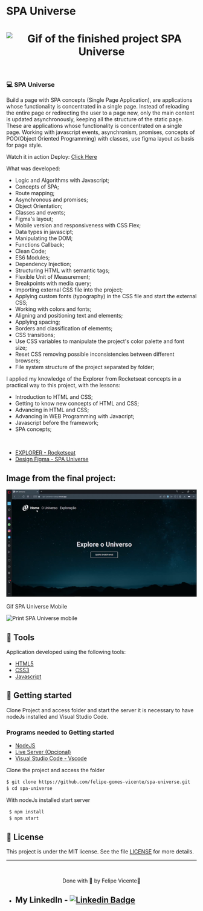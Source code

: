 # SPA Universe

<h1 align="center">
    <img alt="Gif of the finished project SPA Universe" title="gif" src="./images/spa-universe.gif" />
</h1>

<br>

### 💻 SPA Universe

Build a page with SPA concepts (Single Page Application), are applications whose 
functionality is concentrated in a single page. 
Instead of reloading the entire page or redirecting the user to a page new, only 
the main content is updated asynchronously, keeping all the structure of the static page. 
These are applications whose functionality is concentrated on a single page.
Working with javascript events, asynchronism, promises, concepts of
POO(Object Oriented Programming) with classes, use figma layout as
basis for page style.

Watch it in action Deploy: [Click Here](https://spa-universe-ruddy.vercel.app/)

What was developed:

- Logic and Algorithms with Javascript;
- Concepts of SPA;
- Route mapping;
- Asynchronous and promises;
- Object Orientation;
- Classes and events;
- Figma's layout;
- Mobile version and responsiveness with CSS Flex;
- Data types in javascipt;
- Manipulating the DOM;
- Functions Callback;
- Clean Code;
- ES6 Modules;
- Dependency Injection;
- Structuring HTML with semantic tags;
- Flexible Unit of Measurement;
- Breakpoints with media query;
- Importing external CSS file into the project;
- Applying custom fonts (typography) in the CSS file and start the external CSS;
- Working with colors and fonts;
- Aligning and positioning text and elements;
- Applying spacing;
- Borders and classification of elements;
- CSS transitions;
- Use CSS variables to manipulate the project's color palette and font size;
- Reset CSS removing possible inconsistencies between different browsers;
- File system structure of the project separated by folder;


I applied my knowledge of the Explorer from Rocketseat concepts in a practical way 
to this project, with the lessons:

- Introduction to HTML and CSS;
- Getting to know new concepts of HTML and CSS;
- Advancing in HTML and CSS;
- Advancing in WEB Programming with Javacript;
- Javascript before the framework;
- SPA concepts;
  
<br />

- [EXPLORER - Rocketseat](https://www.rocketseat.com.br/explorer)
- [Design Figma - SPA Universe](https://www.figma.com/file/YyhN52gLNXlFCslwDNO1BL/%5BDesafios-Explorer%5D-SPA-Universe-(Copy))

## Image from the final project:
 <img alt="Print SPA Universe" title=" Landing page" src="./images/spa-universe.png" />

 <br />

 <p>Gif SPA Universe Mobile</p>
<img alt="Print SPA Universe mobile" title=" Landing page" src="./images/spa-universe-mobile.gif" />

## 🧪 Tools

Application developed using the following tools:

- [HTML5](https://www.w3schools.com/html/default.asp)
- [CSS3](https://www.w3schools.com/css/default.asp)
- [Javascript](https://developer.mozilla.org/pt-BR/docs/Web/JavaScript)

## 🚀 Getting started

Clone Project and access folder and start the server it is necessary to have nodeJs
installed and Visual Studio Code.

### Programs needed to Getting started

- [NodeJS](https://nodejs.org/en/)
- [Live Server (Opcional)](https://marketplace.visualstudio.com/items?itemName=ritwickdey.LiveServer)
- [Visual Studio Code - Vscode](https://code.visualstudio.com/)

Clone the project and access the folder

```bash
$ git clone https://github.com/felipe-gomes-vicente/spa-universe.git
$ cd spa-universe
```
With nodeJs installed start server

```bash
 $ npm install
 $ npm start
```


## 📝 License

This project is under the MIT license. See the file [LICENSE](LICENSE.md) for more details.

---

&nbsp;

<p align="center">Done with 💜 by Felipe Vicente👋</p>

- ## My LinkedIn - [![Linkedin Badge](https://img.shields.io/badge/-FelipeVicente-blue?style=flat-square&logo=Linkedin&logoColor=white&link=https://www.linkedin.com/in/felipe-gomes-vicente/)](https://www.linkedin.com/in/felipe-gomes-vicente/)